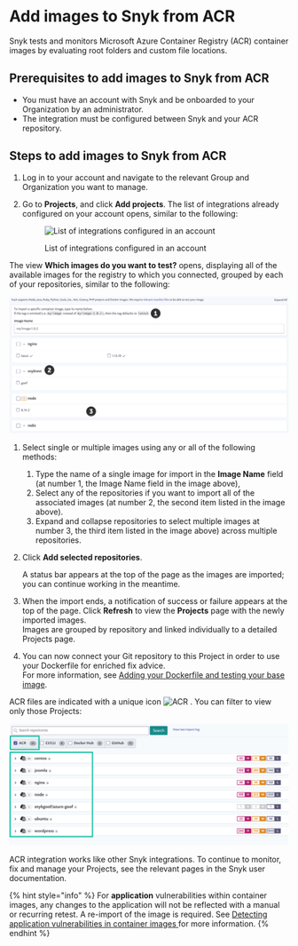 # Add images to Snyk from ACR

Snyk tests and monitors Microsoft Azure Container Registry (ACR) container images by evaluating root folders and custom file locations.

## **Prerequisites to add images to Snyk from ACR**

* You must have an account with Snyk and be onboarded to your Organization by an administrator.
* The integration must be configured between Snyk and your ACR repository.

## Steps to add images to Snyk from ACR

1. Log in to your account and navigate to the relevant Group and Organization you want to manage.
2.  Go to **Projects**, and click **Add projects**. The list of integrations already configured on your account opens, similar to the following:



    <figure><img src="../../../.gitbook/assets/uuid-dd01aab7-482f-0fc2-01de-c2427a14a0e0-en.png" alt="List of integrations configured in an account"><figcaption><p>List of integrations configured in an account</p></figcaption></figure>

The view **Which images do you want to test?** opens, displaying all of the available images for the registry to which you connected, grouped by each of your repositories, similar to the following:

![All available images for the registry to which you connected](<../../../.gitbook/assets/uuid-bd9cf629-f5fb-b28b-1fc1-40df2367a7f9-en (1) (1) (2) (4) (2) (1) (1) (1) (1) (1) (1) (1) (1) (1) (1) (1) (1) (1) (1) (1) (1) (1) (1) (1) (1) (1) (1) (1) (1) (1) (1) (1) (1) (1) (1) (1) (1) (1) (1) (1) (1) (1) (1) (1) (1) (1) (1) (1) (1) (1) ( (18).png>)

1. Select single or multiple images using any or all of the following methods:
   1. Type the name of a single image for import in the **Image Name** field (at number 1, the Image Name field in the image above),
   2. Select any of the repositories if you want to import all of the associated images (at number 2, the second item listed in the image above).
   3. Expand and collapse repositories to select multiple images at number 3, the third item listed in the image above) across multiple repositories.
2.  Click **Add selected repositories**.

    A status bar appears at the top of the page as the images are imported; you can continue working in the meantime.
3. When the import ends, a notification of success or failure appears at the top of the page. Click **Refresh** to view the **Projects** page with the newly imported images.\
   Images are grouped by repository and linked individually to a detailed Projects page.
4. You can now connect your Git repository to this Project in order to use your Dockerfile for enriched fix advice.\
   For more information, see [Adding your Dockerfile and testing your base image](../../scan-your-dockerfile/adding-your-dockerfile-and-testing-your-base-image.md).

ACR files are indicated with a unique icon ![ACR](../../../.gitbook/assets/uuid-5d10608d-d674-d4ee-d6c2-6faadd6fc8ea-en.png) . You can filter to view only those Projects:

![List of ACR projects](<../../../.gitbook/assets/image (4) (3) (3) (3) (3) (4) (4) (5) (4) (1) (1) (1) (1) (1) (1) (1) (1) (1) (1) (1) (1) (1) (1) (1) (1) (1) (1) (1) (1) (1) (1) (1) (1) (1) (1) (1) (1) (1) (1) (1) (1) (1) (1) (1) (1) (1) (1) (1) (1) (1) (1) (1) (1) (1) (1) (1) (1) (1) (1) (1)  (16).png>)

ACR integration works like other Snyk integrations. To continue to monitor, fix and manage your Projects, see the relevant pages in the Snyk user documentation.

{% hint style="info" %}
For **application** vulnerabilities within container images, any changes to the application will not be reflected with a manual or recurring retest. A re-import of the image is required. See [Detecting application vulnerabilities in container images ](../../using-snyk-container/detecting-application-vulnerabilities-in-container-images.md)for more information.&#x20;
{% endhint %}

